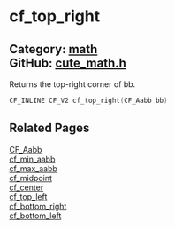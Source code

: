 [](../header.md ':include')

# cf_top_right

Category: [math](/api_reference?id=math)  
GitHub: [cute_math.h](https://github.com/RandyGaul/cute_framework/blob/master/include/cute_math.h)  
---

Returns the top-right corner of bb.

```cpp
CF_INLINE CF_V2 cf_top_right(CF_Aabb bb)
```

## Related Pages

[CF_Aabb](/math/cf_aabb.md)  
[cf_min_aabb](/math/cf_min_aabb.md)  
[cf_max_aabb](/math/cf_max_aabb.md)  
[cf_midpoint](/math/cf_midpoint.md)  
[cf_center](/math/cf_center.md)  
[cf_top_left](/math/cf_top_left.md)  
[cf_bottom_right](/math/cf_bottom_right.md)  
[cf_bottom_left](/math/cf_bottom_left.md)  
